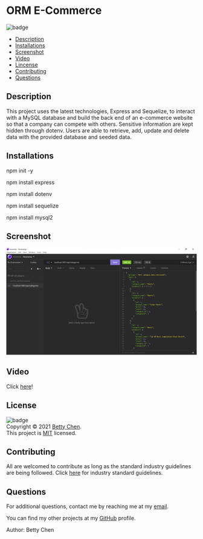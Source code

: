 # ORM E-Commerce

![badge](https://img.shields.io/badge/license-MIT-blue)<br/>

- [Description](#description)
- [Installations](#installations)
- [Screenshot](#screenshot)
- [Video](#video)
- [Lincense](#license)
- [Contributing](#contributing)
- [Questions](#questions)

## Description

This project uses the latest technologies, Express and Sequelize, to interact with a MySQL database and build the back end of an e-commerce website so that a company can compete with others. Sensitive information are kept hidden through dotenv. Users are able to retrieve, add, update and delete data with the provided database and seeded data.

## Installations

npm init -y

npm install express

npm install dotenv

npm install sequelize

npm install mysql2

## Screenshot

<img src="e-commerce.png" alt="Screenshot of Insomnia with GET method of all categories"/>

## Video

Click [here](https://drive.google.com/file/d/1TpdvNxMqIEkqDr5_Q-SQ-Mj2dgTZjfJd/view?usp=sharing)!

## License

![badge](https://img.shields.io/badge/license-MIT-blue)
<br/>
Copyright © 2021 [Betty Chen](https://github.com/bchen41). <br />
This project is [MIT](https://github.com/bchen41/Note-Taker/blob/main/LICENSE) licensed.

## Contributing

All are welcomed to contribute as long as the standard industry guidelines are being followed.
Click [here](https://www.contributor-covenant.org/) for industry standard guidelines.

## Questions

For additional questions, contact me by reaching me at my [email](mailto:bettychen41@outlook.com).

You can find my other projects at my [GitHub](https://github.com/bchen41) profile.

Author: Betty Chen
